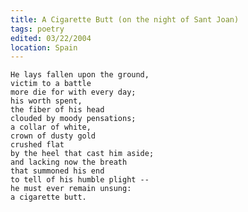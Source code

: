 ```yaml
---
title: A Cigarette Butt (on the night of Sant Joan)
tags: poetry
edited: 03/22/2004
location: Spain
---
```


    He lays fallen upon the ground,
    victim to a battle
    more die for with every day;
    his worth spent,
    the fiber of his head
    clouded by moody pensations;
    a collar of white,
    crown of dusty gold
    crushed flat
    by the heel that cast him aside;
    and lacking now the breath
    that summoned his end
    to tell of his humble plight --
    he must ever remain unsung:
    a cigarette butt.


